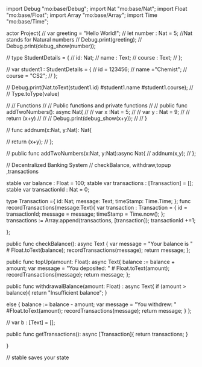  import Debug "mo:base/Debug";
import Nat "mo:base/Nat";
import Float "mo:base/Float";
import Array "mo:base/Array";
import Time "mo:base/Time";

actor Project{
//   var greeting = "Hello World!";
//   let number : Nat = 5; //Nat stands for Natural numbers
//   Debug.print(greeting);
//   Debug.print(debug_show(number));

//   type StudentDetails = {
//     id: Nat;
//     name : Text;
//     course : Text;
//   };

//   var student1 : StudentDetails = {
//     id = 123456;
//     name ="Chemist";
//     course = "CS2";
//   };

//   Debug.print(Nat.toText(student1.id) #student1.name #student1.course);
//   // Type.toType(value)

//   // Functions
//   // Public functions and private functions
// //   public func addTwoNumbers(): async Nat{
// //     var x :Nat = 5;
// //     var y : Nat = 9;
// //     return (x+y)
// //     // Debug.print(debug_show(x+y));
// //   }

// func addnum(x:Nat, y:Nat):  Nat{
  
//   return (x+y);
// };

// public func addTwoNumbers(x:Nat, y:Nat):async Nat{
//   addnum(x,y);
// };


// Decentralized Banking System
// checkBalance, withdraw,topup ,transactions

stable var balance : Float = 100;
stable var transactions : [Transaction] = [];
stable var transactionId : Nat = 0;

type Transaction ={
  id: Nat;
  message: Text;
  timeStamp: Time.Time;
};
func recordTransactions(message:Text){
  var transaction : Transaction = {
    id = transactionId;
    message = message;
    timeStamp = Time.now(); 
  };
    transactions := Array.append(transactions, [transaction]);
    transactionId +=1;

};

public func checkBalance(): async Text {
  var message = "Your balance is "  # Float.toText(balance);
  recordTransactions(message);
  return message;
};

public func topUp(amount: Float): async Text{
  balance := balance + amount;
  var message = "You deposited: " # Float.toText(amount);
  recordTransactions(message);
  return message;
};

public func withdrawalBalance(amount: Float) : async Text{
  if (amount > balance){
    return "Insufficient balance";
  }

  else {
    balance := balance - amount;
  var message = "You withdrew: " #Float.toText(amount);
  recordTransactions(message);
  return message;
  }
};

// var b : [Text] = [];

public func getTransactions(): async [Transaction]{
  return transactions;
}


}

// stable saves your state
